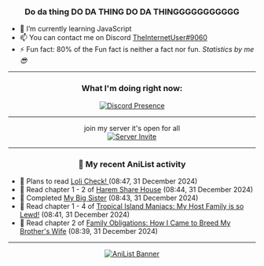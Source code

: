 <div align="center">

### Do da thing DO DA THING DO DA THINGGGGGGGGGGG
</div>

- 🌱 I’m currently learning JavaScript
- 📫 You can contact me on Discord [TheInternetUser#9060](https://discord.com/users/534117072796385300)
- ⚡ Fun fact: 80% of the Fun fact is neither a fact nor fun. _Statistics by me 😎_
<hr>

<div align="center">

### What I'm doing right now:
[![Discord Presence](https://lanyard.cnrad.dev/api/534117072796385300)](https://discord.com/users/534117072796385300)
<hr>

join my server it's open for all <br>
[![Server Invite](https://invidget.switchblade.xyz/bfYgVHxrSs)](https://discord.gg/bfYgVHxrSs)

<hr>
  
### 🌸 My recent AniList activity

</div>

<!-- ANILIST_ACTIVITY:start -->

-   📖 Plans to read [Loli Check!	](https://anilist.co/manga/139559) (08:47, 31 December 2024)
-   📖 Read chapter 1 - 2 of [Harem Share House](https://anilist.co/manga/157727) (08:44, 31 December 2024)
-   📖 Completed [My Big Sister](https://anilist.co/manga/173535) (08:43, 31 December 2024)
-   📖 Read chapter 1 - 4 of [Tropical Island Maniacs: My Host Family is so Lewd!](https://anilist.co/manga/134048) (08:41, 31 December 2024)
-   📖 Read chapter 2 of [Family Obligations: How I Came to Breed My Brother's Wife](https://anilist.co/manga/185256) (08:39, 31 December 2024)

<!-- ANILIST_ACTIVITY:end -->
<hr>

<div align="center">

[![AniList Banner](https://img.anili.st/User/929966)](https://anilist.co/user/TheInternetUser)

<!-- ![Profile views](https://gpvc.arturio.dev/TheInternetUse7) Since 2023-01-09 -->
<br>


</div>
